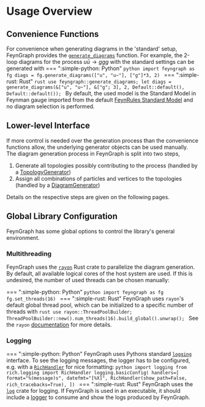 # Usage Overview
## Convenience Functions
For convenience when generating diagrams in the 'standard' setup, FeynGraph provides the [`generate_diagrams`](../../reference/feyngraph.md#feyngraph.generate_diagrams) function. For example, the 2-loop diagrams for the process $u\bar{u} \rightarrow ggg$ with the standard settings can be generated with
=== ":simple-python: Python"
    ```python
    import feyngraph as fg
    diags = fg.generate_diagrams(["u", "u~"], ["g"]*3, 2)
    ```
=== ":simple-rust: Rust"
    ```rust
    use feyngraph::generate_diagrams;
    let diags = generate_diagrams(&["u", "u~"], &["g"; 3], 2, Default::default(), Default::default());
    ```
By default, the used model is the Standard Model in Feynman gauge imported from the default [FeynRules Standard Model](https://feynrules.irmp.ucl.ac.be/wiki/StandardModel) and no diagram selection is performed.

## Lower-level Interface
If more control is needed over the generation process than the convenience functions allow, the underlying generator objects can be used manually.
The diagram generation process in FeynGraph is split into two steps,

1. Generate all topologies possibly contributing to the process (handled by a [TopologyGenerator](../../reference/topology.md#feyngraph.topology.TopologyGenerator))
2. Assign all combinations of particles and vertices to the topologies (handled by a [DiagramGenerator](../../reference/feyngraph.md#feyngraph.DiagramGenerator))

Details on the respective steps are given on the following pages.

## Global Library Configuration
FeynGraph has some global options to control the library's general environment.

### Multithreading
FeynGraph uses the [`rayon`](https://crates.io/crates/rayon) Rust crate to parallelize the diagram generation. By default, all available logical cores of the host system are used. If this is undesired, the number of used threads can be chosen manually:

=== ":simple-python: Python"
    ```python
    import feyngraph as fg
    fg.set_threads(16)
    ```
=== ":simple-rust: Rust"
    FeynGraph uses `rayon`'s default global thread pool, which can be initialized to a specific number of threads with
    ```rust
    use rayon::ThreadPoolBuilder;
    ThreadPoolBuilder::new().num_threads(16).build_global().unwrap();
    ```
    See the `rayon` [documentation](https://docs.rs/rayon/latest/rayon/struct.ThreadPoolBuilder.html) for more details.

### Logging

=== ":simple-python: Python"
    FeynGraph uses Pythons standard [`logging`](https://docs.python.org/3/library/logging.html) interface. To see the logging messages, the logger has to be configured, e.g. with a [`RichHandler`](https://rich.readthedocs.io/en/stable/logging.html) for nice formatting:
    ```python
    import logging
    from rich.logging import RichHandler
    logging.basicConfig(
      handlers=[
        format="%(message)s",
        datefmt="[%X]",
        RichHandler(show_path=False, rich_tracebacks=True),
      ])
    ```
=== ":simple-rust: Rust"
    FeynGraph uses the [`log`](https://crates.io/crates/log) crate for logging. If FeynGraph is used in an executable, it should include a [logger](https://docs.rs/log/0.4.27/log/#available-logging-implementations) to consume and show the logs produced by FeynGraph.
